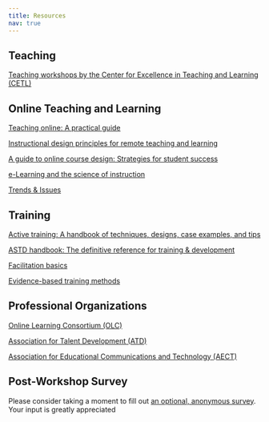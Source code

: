```yaml
---
title: Resources
nav: true
---
```


## Teaching

<i class="fa fa-link"></i> <a href="https://www.webpages.uidaho.edu/cetl/workshops/" target="_blank">Teaching workshops by the Center for Excellence in Teaching and Learning (CETL)</a>

## Online Teaching and Learning 

<i class="fa fa-book"></i> <a href="https://alliance-primo.hosted.exlibrisgroup.com/permalink/f/m1uotc/CP51292762730001451" target="_blank">Teaching online: A practical guide</a>

<i class="fa fa-link"></i> <a href="https://www.fi.ncsu.edu/resources/instructional-design-principles-for-remote-teaching-and-learning/" target="_blank">Instructional design principles for remote teaching and learning</a>

<i class="fa fa-book"></i> <a href="https://alliance-primo.hosted.exlibrisgroup.com/permalink/f/m1uotc/CP51248643820001451" target="_blank">A guide to online course design: Strategies for student success</a>

<i class="fa fa-book"></i> <a href="https://alliance-primo.hosted.exlibrisgroup.com/permalink/f/m1uotc/CP71248634710001451" target="_blank">e-Learning and the science of instruction</a>

<i class="fa fa-podcast"></i> <a href="https://trendsandissues.com/" target="_blank">Trends & Issues</a>

## Training

<i class="fa fa-book"></i> <a href="https://alliance-primo.hosted.exlibrisgroup.com/permalink/f/m1uotc/CP51248529910001451" target="_blank">Active training: A handbook of techniques, designs, case examples, and tips</a>

<i class="fa fa-book"></i> <a href="https://alliance-primo.hosted.exlibrisgroup.com/permalink/f/1bsq4kj/TN_cdi_safari_books_9781607285618" target="_blank">ASTD handbook: The definitive reference for training & development</a>

<i class="fa fa-book"></i> <a href="https://alliance-primo.hosted.exlibrisgroup.com/permalink/f/m1uotc/CP71317290090001451" target="_blank">Facilitation basics</a>

<i class="fa fa-book"></i> <a href="https://alliance-primo.hosted.exlibrisgroup.com/permalink/f/1bsq4kj/TN_cdi_safari_books_9781949036589" target="_blank">Evidence-based training methods</a>

## Professional Organizations 

<i class="fa fa-link"></i><a href="http://onlinelearningconsortium.org/" target="_blank">Online Learning Consortium (OLC)</a>

<i class="fa fa-link"></i><a href="https://www.td.org/" target="_blank">Association for Talent Development (ATD)</a>

<i class="fa fa-link"></i><a href="http://www.aect.org/" target="_blank">Association for Educational Communications and Technology (AECT)</a>

## Post-Workshop Survey
Please consider taking a moment to fill out <a href="https://uidaho.co1.qualtrics.com/jfe/form/SV_896L3kppowCEN6K" target="_blank">an optional, anonymous survey</a>. Your input is greatly appreciated <i class="far fa-smile"></i>

